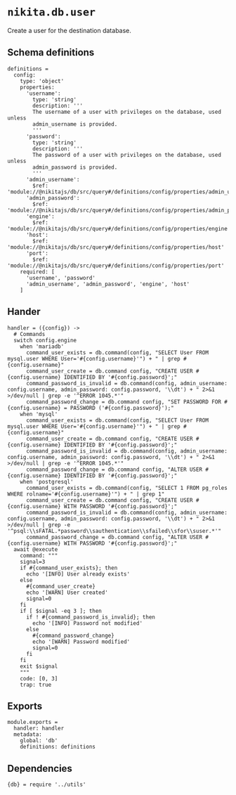 
# `nikita.db.user`

Create a user for the destination database.

## Schema definitions

    definitions =
      config:
        type: 'object'
        properties:
          'username':
            type: 'string'
            description: '''
            The username of a user with privileges on the database, used unless
            admin_username is provided.
            '''
          'password':
            type: 'string'
            description: '''
            The password of a user with privileges on the database, used unless
            admin_password is provided.
            '''
          'admin_username':
            $ref: 'module://@nikitajs/db/src/query#/definitions/config/properties/admin_username'
          'admin_password':
            $ref: 'module://@nikitajs/db/src/query#/definitions/config/properties/admin_password'
          'engine':
            $ref: 'module://@nikitajs/db/src/query#/definitions/config/properties/engine'
          'host':
            $ref: 'module://@nikitajs/db/src/query#/definitions/config/properties/host'
          'port':
            $ref: 'module://@nikitajs/db/src/query#/definitions/config/properties/port'
        required: [
          'username', 'password'
          'admin_username', 'admin_password', 'engine', 'host'
        ]

## Hander

    handler = ({config}) ->
      # Commands
      switch config.engine
        when 'mariadb'
          command_user_exists = db.command(config, "SELECT User FROM mysql.user WHERE User='#{config.username}'") + " | grep #{config.username}"
          command_user_create = db.command config, "CREATE USER #{config.username} IDENTIFIED BY '#{config.password}';"
          command_password_is_invalid = db.command(config, admin_username: config.username, admin_password: config.password, '\\dt') + " 2>&1 >/dev/null | grep -e '^ERROR 1045.*'"
          command_password_change = db.command config, "SET PASSWORD FOR #{config.username} = PASSWORD ('#{config.password}');"
        when 'mysql'
          command_user_exists = db.command(config, "SELECT User FROM mysql.user WHERE User='#{config.username}'") + " | grep #{config.username}"
          command_user_create = db.command config, "CREATE USER #{config.username} IDENTIFIED BY '#{config.password}';"
          command_password_is_invalid = db.command(config, admin_username: config.username, admin_password: config.password, '\\dt') + " 2>&1 >/dev/null | grep -e '^ERROR 1045.*'"
          command_password_change = db.command config, "ALTER USER #{config.username} IDENTIFIED BY '#{config.password}';"
        when 'postgresql'
          command_user_exists = db.command(config, "SELECT 1 FROM pg_roles WHERE rolname='#{config.username}'") + " | grep 1"
          command_user_create = db.command config, "CREATE USER #{config.username} WITH PASSWORD '#{config.password}';"
          command_password_is_invalid = db.command(config, admin_username: config.username, admin_password: config.password, '\\dt') + " 2>&1 >/dev/null | grep -e '^psql:\\sFATAL.*password\\sauthentication\\sfailed\\sfor\\suser.*'"
          command_password_change = db.command config, "ALTER USER #{config.username} WITH PASSWORD '#{config.password}';"
      await @execute
        command: """
        signal=3
        if #{command_user_exists}; then
          echo '[INFO] User already exists'
        else
          #{command_user_create}
          echo '[WARN] User created'
          signal=0
        fi
        if [ $signal -eq 3 ]; then
          if ! #{command_password_is_invalid}; then
            echo '[INFO] Password not modified'
          else
            #{command_password_change}
            echo '[WARN] Password modified'
            signal=0
          fi
        fi
        exit $signal
        """
        code: [0, 3]
        trap: true

## Exports

    module.exports =
      handler: handler
      metadata:
        global: 'db'
        definitions: definitions

## Dependencies

    {db} = require '../utils'
